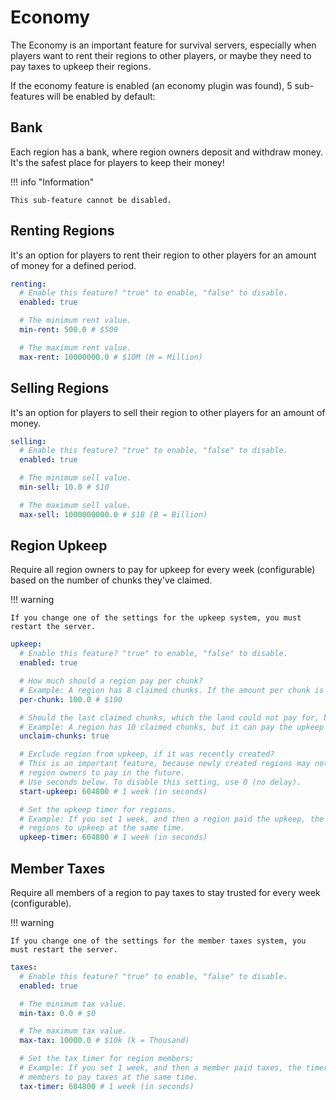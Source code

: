 # Economy

The Economy is an important feature for survival servers, especially when players want to rent their regions to other players, or maybe they need to pay taxes to upkeep their regions.

If the economy feature is enabled (an economy plugin was found), 5 sub-features will be enabled by default:

## Bank

Each region has a bank, where region owners deposit and withdraw money. It's the safest place for players to keep their money!

!!! info "Information"

    This sub-feature cannot be disabled.

## Renting Regions

It's an option for players to rent their region to other players for an amount of money for a defined period.

```yaml
renting:
  # Enable this feature? "true" to enable, "false" to disable.
  enabled: true

  # The minimum rent value.
  min-rent: 500.0 # $500

  # The maximum rent value.
  max-rent: 10000000.0 # $10M (M = Million)
```

## Selling Regions

It's an option for players to sell their region to other players for an amount of money.

```yaml
selling:
  # Enable this feature? "true" to enable, "false" to disable.
  enabled: true

  # The minimum sell value.
  min-sell: 10.0 # $10

  # The maximum sell value.
  max-sell: 1000000000.0 # $1B (B = Billion)
```

## Region Upkeep

Require all region owners to pay for upkeep for every week (configurable) based on the number of chunks they've claimed.

!!! warning

    If you change one of the settings for the upkeep system, you must restart the server.

```yaml
upkeep:
  # Enable this feature? "true" to enable, "false" to disable.
  enabled: true

  # How much should a region pay per chunk?
  # Example: A region has 8 claimed chunks. If the amount per chunk is $100, the region must pay $800.
  per-chunk: 100.0 # $100

  # Should the last claimed chunks, which the land could not pay for, be unclaimed?
  # Example: A region has 10 claimed chunks, but it can pay the upkeep only for 6, so the 4 last claimed chunks will be unclaimed.
  unclaim-chunks: true

  # Exclude region from upkeep, if it was recently created?
  # This is an important feature, because newly created regions may not have enough money to upkeep, so this setting will give a period of time for
  # region owners to pay in the future.
  # Use seconds below. To disable this setting, use 0 (no delay).
  start-upkeep: 604800 # 1 week (in seconds)

  # Set the upkeep timer for regions.
  # Example: If you set 1 week, and then a region paid the upkeep, the timer will reset to 1 week for THAT region. This means the timer won't make all
  # regions to upkeep at the same time.
  upkeep-timer: 604800 # 1 week (in seconds)
```

## Member Taxes

Require all members of a region to pay taxes to stay trusted for every week (configurable).

!!! warning

    If you change one of the settings for the member taxes system, you must restart the server.

```yaml
taxes:
  # Enable this feature? "true" to enable, "false" to disable.
  enabled: true

  # The minimum tax value.
  min-tax: 0.0 # $0

  # The maximum tax value.
  max-tax: 10000.0 # $10k (k = Thousand)

  # Set the tax timer for region members:
  # Example: If you set 1 week, and then a member paid taxes, the timer will reset to 1 week for THAT member. This means the timer won't make all
  # members to pay taxes at the same time.
  tax-timer: 604800 # 1 week (in seconds)
```
